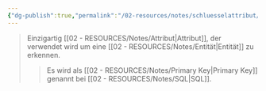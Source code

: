 ```yaml
---
{"dg-publish":true,"permalink":"/02-resources/notes/schluesselattribut/","tags":["datenbank","code/SQL"],"noteIcon":"","updated":"2024-10-10T13:54:03.000+02:00"}
---
```


>Einzigartig [[02 - RESOURCES/Notes/Attribut\|Attribut]], der verwendet wird um eine [[02 - RESOURCES/Notes/Entität\|Entität]] zu erkennen.
>>Es wird als [[02 - RESOURCES/Notes/Primary Key\|Primary Key]] genannt bei [[02 - RESOURCES/Notes/SQL\|SQL]].